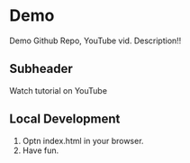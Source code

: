 # Demo

Demo Github Repo, YouTube vid.
Description!!

## Subheader

Watch tutorial on YouTube

## Local Development

1. Optn index.html in your browser.
2. Have fun.
